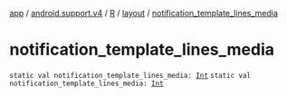 [app](../../../index.md) / [android.support.v4](../../index.md) / [R](../index.md) / [layout](index.md) / [notification_template_lines_media](./notification_template_lines_media.md)

# notification_template_lines_media

`static val notification_template_lines_media: `[`Int`](https://kotlinlang.org/api/latest/jvm/stdlib/kotlin/-int/index.html)
`static val notification_template_lines_media: `[`Int`](https://kotlinlang.org/api/latest/jvm/stdlib/kotlin/-int/index.html)